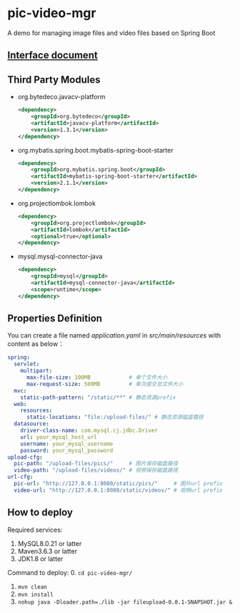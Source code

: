 # pic-video-mgr
A demo for managing image files and video files based on Spring Boot
## [Interface document](https://docs.qq.com/doc/DQmRBR2V4dmVFYmJP)
## Third Party Modules
* org.bytedeco.javacv-platform
  ```xml
  <dependency>
      <groupId>org.bytedeco</groupId>
      <artifactId>javacv-platform</artifactId>
      <version>1.3.1</version>
  </dependency>
  ```
* org.mybatis.spring.boot.mybatis-spring-boot-starter
  ```xml
  <dependency>
      <groupId>org.mybatis.spring.boot</groupId>
      <artifactId>mybatis-spring-boot-starter</artifactId>
      <version>2.1.1</version>
  </dependency>
  ```
* org.projectlombok.lombok
  ```xml
  <dependency>
      <groupId>org.projectlombok</groupId>
      <artifactId>lombok</artifactId>
      <optional>true</optional>
  </dependency>
  ```
* mysql.mysql-connector-java
  ```xml
  <dependency>
      <groupId>mysql</groupId>
      <artifactId>mysql-connector-java</artifactId>
      <scope>runtime</scope>
  </dependency>
  ```
## Properties Definition
You can create a file named *application.yaml* in *src/main/resources* with content as below：
```yaml
spring:
  servlet:
    multipart:
      max-file-size: 100MB            # 单个文件大小
      max-request-size: 500MB         # 单次提交总文件大小
  mvc:
    static-path-pattern: "/static/**" # 静态资源prefix
  web:
    resources:
      static-locations: "file:/upload-files/" # 静态资源磁盘路径
  datasource:
    driver-class-name: com.mysql.cj.jdbc.Driver
    url: your_mysql_host_url
    username: your_mysql_username
    password: your_mysql_password
upload-cfg:
  pic-path: "/upload-files/pics/"     # 图片保存磁盘路径
  video-path: "/upload-files/videos/" # 视频保存磁盘路径
url-cfg:
  pic-url: "http://127.0.0.1:8080/static/pics/"     # 图片url prefix
  video-url: "http://127.0.0.1:8080/static/videos/" # 视频url prefix
```
## How to deploy
Required services:
1. MySQL8.0.21 or latter 
2. Maven3.6.3 or latter
3. JDK1.8 or latter

Command to deploy:
0. `cd pic-video-mgr/`
1. `mvn clean`
2. `mvn install`
3. `nohup java -Dloader.path=./lib -jar fileupload-0.0.1-SNAPSHOT.jar &`
